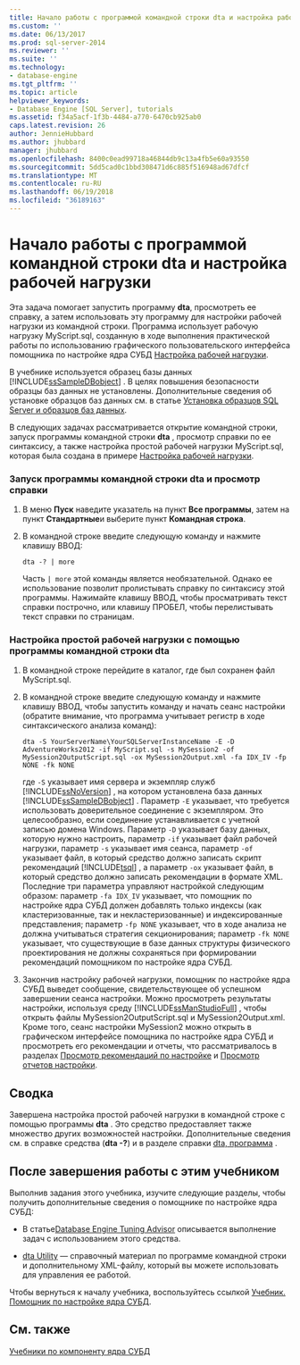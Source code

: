 ```yaml
---
title: Начало работы с программой командной строки dta и настройка рабочей нагрузки | Документы Майкрософт
ms.custom: ''
ms.date: 06/13/2017
ms.prod: sql-server-2014
ms.reviewer: ''
ms.suite: ''
ms.technology:
- database-engine
ms.tgt_pltfrm: ''
ms.topic: article
helpviewer_keywords:
- Database Engine [SQL Server], tutorials
ms.assetid: f34a5acf-1f3b-4484-a770-6470cb925ab0
caps.latest.revision: 26
author: JennieHubbard
ms.author: jhubbard
manager: jhubbard
ms.openlocfilehash: 8400c0ead99718a46844db9c13a4fb5e60a93550
ms.sourcegitcommit: 5dd5cad0c1bbd308471d6c885f516948ad67dfcf
ms.translationtype: MT
ms.contentlocale: ru-RU
ms.lasthandoff: 06/19/2018
ms.locfileid: "36189163"
---
```

# <a name="starting-the-dta-command-prompt-utility-and-tuning-a-workload"></a>Начало работы с программой командной строки dta и настройка рабочей нагрузки
  Эта задача помогает запустить программу **dta**, просмотреть ее справку, а затем использовать эту программу для настройки рабочей нагрузки из командной строки. Программа использует рабочую нагрузку MyScript.sql, созданную в ходе выполнения практической работы по использованию графического пользовательского интерфейса помощника по настройке ядра СУБД [Настройка рабочей нагрузки](lesson-1-1-tuning-a-workload.md).  
  
 В учебнике используется образец базы данных [!INCLUDE[ssSampleDBobject](../../includes/sssampledbobject-md.md)] . В целях повышения безопасности образцы баз данных не установлены. Дополнительные сведения об установке образцов баз данных см. в статье [Установка образцов SQL Server и образцов баз данных](http://sqlserversamples.codeplex.com).  
  
 В следующих задачах рассматривается открытие командной строки, запуск программы командной строки **dta** , просмотр справки по ее синтаксису, а также настройка простой рабочей нагрузки MyScript.sql, которая была создана в примере [Настройка рабочей нагрузки](lesson-1-1-tuning-a-workload.md).  
  
### <a name="to-start-the-dta-command-prompt-utility-and-view-help"></a>Запуск программы командной строки dta и просмотр справки  
  
1.  В меню **Пуск** наведите указатель на пункт **Все программы**, затем на пункт **Стандартные**и выберите пункт **Командная строка**.  
  
2.  В командной строке введите следующую команду и нажмите клавишу ВВОД:  
  
    ```  
    dta -? | more  
    ```  
  
     Часть `| more` этой команды является необязательной. Однако ее использование позволит пролистывать справку по синтаксису этой программы. Нажимайте клавишу ВВОД, чтобы просматривать текст справки построчно, или клавишу ПРОБЕЛ, чтобы перелистывать текст справки по страницам.  
  
### <a name="to-tune-a-simple-workload-by-using-the-dta-command-prompt-utility"></a>Настройка простой рабочей нагрузки с помощью программы командной строки dta  
  
1.  В командной строке перейдите в каталог, где был сохранен файл MyScript.sql.  
  
2.  В командной строке введите следующую команду и нажмите клавишу ВВОД, чтобы запустить команду и начать сеанс настройки (обратите внимание, что программа учитывает регистр в ходе синтаксического анализа команд):  
  
    ```  
    dta -S YourServerName\YourSQLServerInstanceName -E -D AdventureWorks2012 -if MyScript.sql -s MySession2 -of MySession2OutputScript.sql -ox MySession2Output.xml -fa IDX_IV -fp NONE -fk NONE  
    ```  
  
     где `-S` указывает имя сервера и экземпляр служб [!INCLUDE[ssNoVersion](../../includes/ssnoversion-md.md)] , на котором установлена база данных [!INCLUDE[ssSampleDBobject](../../includes/sssampledbobject-md.md)] . Параметр `-E` указывает, что требуется использовать доверительное соединение с экземпляром. Это целесообразно, если соединение устанавливается с учетной записью домена Windows. Параметр `-D` указывает базу данных, которую нужно настроить, параметр `-if` указывает файл рабочей нагрузки, параметр `-s` указывает имя сеанса, параметр `-of` указывает файл, в который средство должно записать скрипт рекомендаций [!INCLUDE[tsql](../../includes/tsql-md.md)] , а параметр `-ox` указывает файл, в который средство должно записать рекомендации в формате XML. Последние три параметра управляют настройкой следующим образом: параметр `-fa IDX_IV` указывает, что помощник по настройке ядра СУБД должен добавлять только индексы (как кластеризованные, так и некластеризованные) и индексированные представления; параметр `-fp NONE` указывает, что в ходе анализа не должна учитываться стратегия секционирования; параметр `-fk NONE` указывает, что существующие в базе данных структуры физического проектирования не должны сохраняться при формировании рекомендаций помощником по настройке ядра СУБД.  
  
3.  Закончив настройку рабочей нагрузки, помощник по настройке ядра СУБД выведет сообщение, свидетельствующее об успешном завершении сеанса настройки. Можно просмотреть результаты настройки, используя среду [!INCLUDE[ssManStudioFull](../../includes/ssmanstudiofull-md.md)] , чтобы открыть файлы MySession2OutputScript.sql и MySession2Output.xml. Кроме того, сеанс настройки MySession2 можно открыть в графическом интерфейсе помощника по настройке ядра СУБД и просмотреть его рекомендации и отчеты, что рассматривалось в разделах [Просмотр рекомендаций по настройке](lesson-1-2-viewing-tuning-recommendations.md) и [Просмотр отчетов настройки](lesson-1-3-viewing-tuning-reports.md).  
  
## <a name="summary"></a>Сводка  
 Завершена настройка простой рабочей нагрузки в командной строке с помощью программы **dta** . Это средство предоставляет также множество других возможностей настройки. Дополнительные сведения см. в справке средства (**dta -?**) и в разделе справки [dta, программа](dta-utility.md) .  
  
## <a name="after-you-finish-this-tutorial"></a>После завершения работы с этим учебником  
 Выполнив задания этого учебника, изучите следующие разделы, чтобы получить дополнительные сведения о помощнике по настройке ядра СУБД:  
  
-   В статье[Database Engine Tuning Advisor](../../relational-databases/performance/database-engine-tuning-advisor.md) описывается выполнение задач с использованием этого средства.  
  
-   [dta Utility](dta-utility.md) — справочный материал по программе командной строки и дополнительному XML-файлу, который вы можете использовать для управления ее работой.  
  
 Чтобы вернуться к началу учебника, воспользуйтесь ссылкой [Учебник. Помощник по настройке ядра СУБД](tutorial-database-engine-tuning-advisor.md).  
  
## <a name="see-also"></a>См. также  
 [Учебники по компоненту ядра СУБД](../../relational-databases/database-engine-tutorials.md)  
  
  